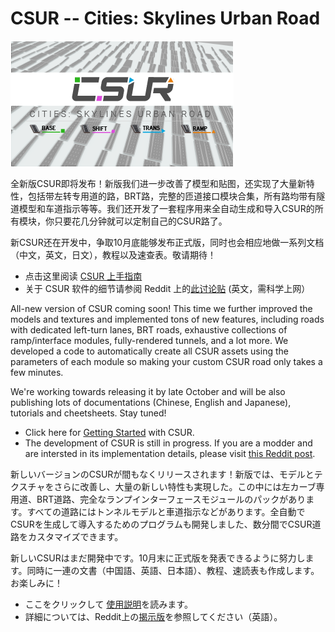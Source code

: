 # CSUR -- Cities: Skylines Urban Road

![title](img/title.png)

全新版CSUR即将发布！新版我们进一步改善了模型和贴图，还实现了大量新特性，包括带左转专用道的路，BRT路，完整的匝道接口模块合集，所有路均带有隧道模型和车道指示等等。我们还开发了一套程序用来全自动生成和导入CSUR的所有模块，你只要花几分钟就可以定制自己的CSUR路了。

新CSUR还在开发中，争取10月底能够发布正式版，同时也会相应地做一系列文档（中文，英文，日文），教程以及速查表。敬请期待！

* 点击这里阅读 [CSUR 上手指南](getting_started_cn.md)
* 关于 CSUR 软件的细节请参阅 Reddit 上的[此讨论贴](https://www.reddit.com/r/CitiesSkylinesModding/comments/d8y4xo/csur_automated_creation_of_road_assets_with/) (英文，需科学上网）

All-new version of CSUR coming soon! This time we further improved the models and textures and implemented tons of new features, including roads with dedicated left-turn lanes, BRT roads, exhaustive collections of ramp/interface modules, fully-rendered tunnels, and a lot more. We developed a code to automatically create all CSUR assets using the parameters of each module so making your custom CSUR road only takes a few minutes.

We're working towards releasing it by late October and will be also publishing lots of documentations (Chinese, English and Japanese), tutorials and cheetsheets. Stay tuned!

* Click here for [Getting Started](getting_started_en.md) with CSUR.
* The development of CSUR is still in progress. If you are a modder and are intersted in its implementation details, please visit [this Reddit post](https://www.reddit.com/r/CitiesSkylinesModding/comments/d8y4xo/csur_automated_creation_of_road_assets_with/).

新しいバージョンのCSURが間もなくリリースされます！新版では、モデルとテクスチャをさらに改善し、大量の新しい特性も実現した。この中には左カーブ専用道、BRT道路、完全なランプインターフェースモジュールのパックがあります。すべての道路にはトンネルモデルと車道指示などがあります。全自動でCSURを生成して導入するためのプログラムも開発しました、数分間でCSUR道路をカスタマイズできます。

新しいCSURはまだ開発中です。10月末に正式版を発表できるように努力します。同時に一連の文書（中国語、英語、日本語）、教程、速読表も作成します。お楽しみに！

* ここをクリックして [使用説明](getting_started_jp.md)を読みます。
* 詳細については、Reddit上の[揭示版](https://www.reddit.com/r/CitiesSkylinesModding/comments/d8y4xo/csur_automated_creation_of_road_assets_with/)を参照してください（英語）。
